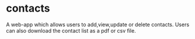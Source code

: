 # contacts
A web-app which allows users to add,view,update or delete contacts. Users can also download the contact list as a pdf or csv file.
